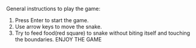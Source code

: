 General instructions to play the game: 
1) Press Enter to start the game.
2) Use arrow keys to move the snake.
3) Try to feed food(red square) to snake without biting itself and touching the boundaries.
ENJOY THE GAME
